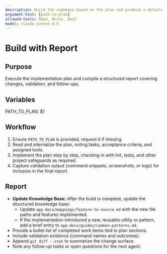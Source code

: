 ```yaml
---
description: Build the codebase based on the plan and produce a detailed report
argument-hint: [path-to-plan]
allowed-tools: Read, Write, Bash
model: claude-sonnet-4-5
---
```


# Build with Report

## Purpose
Execute the implementation plan and compile a structured report covering changes, validation, and follow-ups.

## Variables
PATH_TO_PLAN: $1

## Workflow
1. Ensure `PATH_TO_PLAN` is provided; request it if missing.
2. Read and internalize the plan, noting tasks, acceptance criteria, and assigned tools.
3. Implement the plan step by step, checking in with lint, tests, and other project safeguards as required.
4. Capture validation output (command snippets, screenshots, or logs) for inclusion in the final report.

## Report
- **Update Knowledge Base:** After the build is complete, update the structured knowledge base:
  - Update `app-docs/mappings/feature-to-source.md` with the new file paths and features implemented.
  - If the implementation introduced a new, reusable utility or pattern, add a brief entry to `app-docs/guides/common-patterns.md`.
- Provide a bullet list of completed work items tied to plan sections.
- Include validation evidence (command names and outcomes).
- Append `git diff --stat` to summarize the change surface.
- Note any follow-up tasks or open questions for the next agent.
